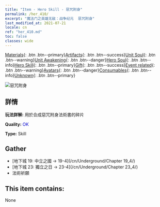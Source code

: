 ```yaml
---
title: "Item - Hero Skill - 惡咒附身"
permalink: /her_410/
excerpt: "魔法门之英雄无敌：战争纪元  惡咒附身"
last_modified_at: 2021-07-21
locale: cn
ref: "her_410.md"
toc: false
classes: wide
---
```

 [Materials](/ItemsCN/){: .btn .btn--primary}[Artifacts](/ItemsCN/Artifacts/){: .btn .btn--success}[Unit Soul](/ItemsCN/UnitSoul/){: .btn .btn--warning}[Unit Awakening](/ItemsCN/UnitAwakening/){: .btn .btn--danger}[Hero Soul](/ItemsCN/HeroSoul/){: .btn .btn--info}[Hero Skill](/ItemsCN/HeroSkill/){: .btn .btn--primary}[Gift](/ItemsCN/Gift/){: .btn .btn--success}[Event related](/ItemsCN/Events/){: .btn .btn--warning}[Avatars](/ItemsCN/Avatars/){: .btn .btn--danger}[Consumables](/ItemsCN/Consumables/){: .btn .btn--info}[Unknown](/ItemsCN/Unknown/){: .btn .btn--primary}

 ![惡咒附身](/images/t/ps_ezhoufushen.png)

## 詳情
 **玩法詳解:** 用於合成惡咒附身法術書的碎片

 **Quality:** <span style="color: #0000CD">OK</span>

 **Type:** Skill

## Gather

*    [地下城 19: 中立之國 -> 19-4](/cn/Underground/Chapter 19_4/) 
*    [地下城 23: 獨立之日 -> 23-4](/cn/Underground/Chapter 23_4/) 
*    法術祈願 

## This item contains:

  None

